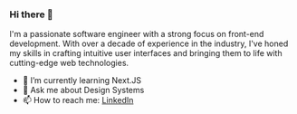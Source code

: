 ### Hi there 👋

I'm a passionate software engineer with a strong focus on front-end development. With over a decade of experience in the industry, I've honed my skills in crafting intuitive user interfaces and bringing them to life with cutting-edge web technologies.

- 🌱 I’m currently learning Next.JS
- 💬 Ask me about Design Systems
- 📫 How to reach me: [LinkedIn](https://www.linkedin.com/in/rowan-parkinson-87419a30/)

<!--
**row-n/row-n** is a ✨ _special_ ✨ repository because its `README.md` (this file) appears on your GitHub profile.

Here are some ideas to get you started:

- 🔭 I’m currently working on ...
- 🌱 I’m currently learning ...
- 👯 I’m looking to collaborate on ...
- 🤔 I’m looking for help with ...
- 💬 Ask me about ...
- 📫 How to reach me: ...
- 😄 Pronouns: ...
- ⚡ Fun fact: ...
-->
